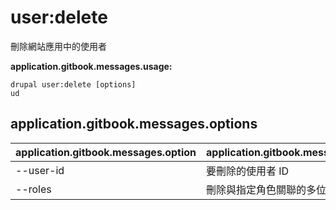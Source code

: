 # user:delete
刪除網站應用中的使用者

**application.gitbook.messages.usage:**
```
drupal user:delete [options]
ud
```

## application.gitbook.messages.options
application.gitbook.messages.option | application.gitbook.messages.details
-------|-------------
--user-id | 要刪除的使用者 ID
--roles | 刪除與指定角色關聯的多位使用者
